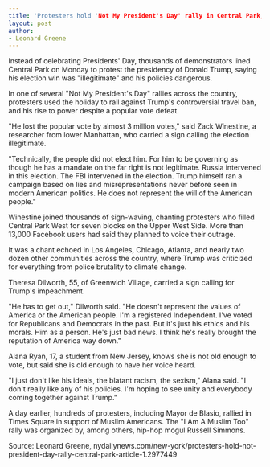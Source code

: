 ```yaml
---
title: 'Protesters hold 'Not My President's Day' rally in Central Park, call election 'illegitimate''
layout: post
author:
- Leonard Greene
---
```


Instead of celebrating Presidents' Day, thousands of demonstrators lined Central Park on Monday to protest the presidency of Donald Trump, saying his election win was "illegitimate" and his policies dangerous.

In one of several "Not My President's Day" rallies across the country, protesters used the holiday to rail against Trump's controversial travel ban, and his rise to power despite a popular vote defeat.

"He lost the popular vote by almost 3 million votes," said Zack Winestine, a researcher from lower Manhattan, who carried a sign calling the election illegitimate.

"Technically, the people did not elect him. For him to be governing as though he has a mandate on the far right is not legitimate. Russia intervened in this election. The FBI intervened in the election. Trump himself ran a campaign based on lies and misrepresentations never before seen in modern American politics. He does not represent the will of the American people."

Winestine joined thousands of sign-waving, chanting protesters who filled Central Park West for seven blocks on the Upper West Side. More than 13,000 Facebook users had said they planned to voice their outrage.

It was a chant echoed in Los Angeles, Chicago, Atlanta, and nearly two dozen other communities across the country, where Trump was criticized for everything from police brutality to climate change.

Theresa Dilworth, 55, of Greenwich Village, carried a sign calling for Trump's impeachment.

"He has to get out," Dilworth said. "He doesn't represent the values of America or the American people. I'm a registered Independent. I've voted for Republicans and Democrats in the past. But it's just his ethics and his morals. Him as a person. He's just bad news. I think he's really brought the reputation of America way down."

Alana Ryan, 17, a student from New Jersey, knows she is not old enough to vote, but said she is old enough to have her voice heard.

"I just don't like his ideals, the blatant racism, the sexism," Alana said. "I don't really like any of his policies. I'm hoping to see unity and everybody coming together against Trump."

A day earlier, hundreds of protesters, including Mayor de Blasio, rallied in Times Square in support of Muslim Americans. The "I Am A Muslim Too" rally was organized by, among others, hip-hop mogul Russell Simmons.

Source: Leonard Greene, nydailynews.com/new-york/protesters-hold-not-president-day-rally-central-park-article-1.2977449
